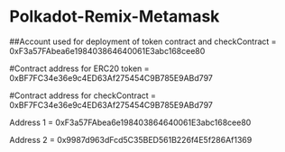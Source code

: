 # Polkadot-Remix-Metamask

##Account used for deployment of token contract and checkContract = 0xF3a57FAbea6e198403864640061E3abc168cee80

#Contract address for ERC20 token = 0xBF7FC34e36e9c4ED63Af275454C9B785E9ABd797

#Contract address for checkContract = 0xBF7FC34e36e9c4ED63Af275454C9B785E9ABd797

Address 1 = 0xF3a57FAbea6e198403864640061E3abc168cee80

Address 2 = 0x9987d963dFcd5C35BED561B226f4E5f286Af1369
